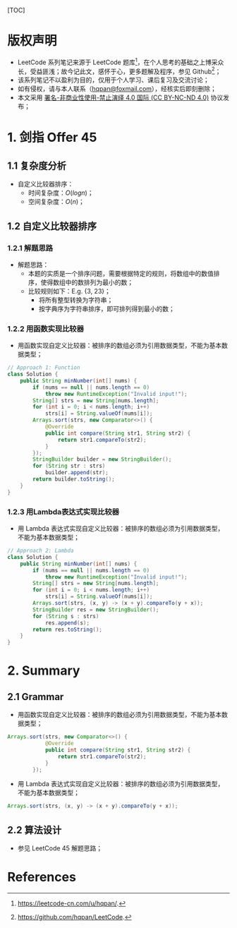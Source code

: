 [TOC]

# 版权声明

- LeetCode 系列笔记来源于 LeetCode 题库[^1]，在个人思考的基础之上博采众长，受益匪浅；故今记此文，感怀于心，更多题解及程序，参见 Github[^2]；
- 该系列笔记不以盈利为目的，仅用于个人学习、课后复习及交流讨论；
- 如有侵权，请与本人联系（hqpan@foxmail.com），经核实后即刻删除；
- 本文采用 [署名-非商业性使用-禁止演绎 4.0 国际 (CC BY-NC-ND 4.0)](https://creativecommons.org/licenses/by-nc-nd/4.0/deed.zh) 协议发布；

# 1. 剑指 Offer 45

## 1.1 复杂度分析

- 自定义比较器排序：
  - 时间复杂度：$O(logn)$；
  - 空间复杂度：$O(n)$；

## 1.2 自定义比较器排序

### 1.2.1 解题思路

- 解题思路：
  - 本题的实质是一个排序问题，需要根据特定的规则，将数组中的数值排序，使得数组中的数排列为最小的数；
  - 比较规则如下：E.g. {3, 23}；
    - 将所有整型转换为字符串；
    - 按字典序为字符串排序，即可排列得到最小的数；

### 1.2.2 用函数实现比较器

- 用函数实现自定义比较器：被排序的数组必须为引用数据类型，不能为基本数据类型；

```java
// Approach 1: Function
class Solution {
    public String minNumber(int[] nums) {
        if (nums == null || nums.length == 0)
            throw new RuntimeException("Invalid input!");
        String[] strs = new String[nums.length];
        for (int i = 0; i < nums.length; i++)
            strs[i] = String.valueOf(nums[i]);
        Arrays.sort(strs, new Comparator<>() {
            @Override
            public int compare(String str1, String str2) {
                return str1.compareTo(str2);
            }
        });
        StringBuilder builder = new StringBuilder();
        for (String str : strs)
            builder.append(str);
        return builder.toString();
    }
}
```

### 1.2.3 用Lambda表达式实现比较器

- 用 Lambda 表达式实现自定义比较器：被排序的数组必须为引用数据类型，不能为基本数据类型；

```java
// Approach 2: Lambda
class Solution {
    public String minNumber(int[] nums) {
        if (nums == null || nums.length == 0)
            throw new RuntimeException("Invalid input!");
        String[] strs = new String[nums.length];
        for (int i = 0; i < nums.length; i++)
            strs[i] = String.valueOf(nums[i]);
        Arrays.sort(strs, (x, y) -> (x + y).compareTo(y + x));
        StringBuilder res = new StringBuilder();
        for (String s : strs)
            res.append(s);
        return res.toString();
    }
}
```

# 2. Summary

## 2.1 Grammar

- 用函数实现自定义比较器：被排序的数组必须为引用数据类型，不能为基本数据类型；

```java
Arrays.sort(strs, new Comparator<>() {
            @Override
            public int compare(String str1, String str2) {
                return str1.compareTo(str2);
            }
        });
```

- 用 Lambda 表达式实现自定义比较器：被排序的数组必须为引用数据类型，不能为基本数据类型；

```java
Arrays.sort(strs, (x, y) -> (x + y).compareTo(y + x));
```

## 2.2 算法设计

- 参见 LeetCode 45 解题思路；

# References

[^1]: https://leetcode-cn.com/u/hqpan/.
[^2]: https://github.com/hqpan/LeetCode.